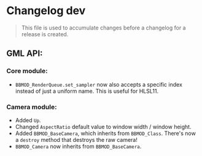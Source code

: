 # Changelog dev
> This file is used to accumulate changes before a changelog for a release is
> created.

## GML API:
### Core module:
* `BBMOD_RenderQueue.set_sampler` now also accepts a specific index instead of just a uniform name. This is useful for HLSL11.

### Camera module:
* Added `Up`.
* Changed `AspectRatio` default value to window width / window height.
* Added `BBMOD_BaseCamera`, which inherits from `BBMOD_Class`. There's now a `destroy` method that destroys the raw camera!
* `BBMOD_Camera` now inherits from `BBMOD_BaseCamera`.
